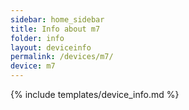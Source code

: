 ```yaml
---
sidebar: home_sidebar
title: Info about m7
folder: info
layout: deviceinfo
permalink: /devices/m7/
device: m7
---
```

{% include templates/device_info.md %}
